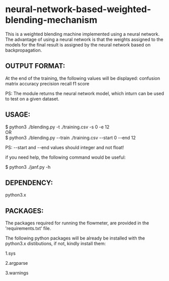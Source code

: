 # neural-network-based-weighted-blending-mechanism
This is a weighted blending machine implemented using a neural network. The advantage of using a neural network is that the weights assigned to the models for the final result is assigned by the neural network based on backpropagation.

OUTPUT FORMAT:
--------------
At the end of the training, the following values will be displayed:
confusion matrix
accuracy
precision
recall
f1 score

PS: The module returns the neural network model, which inturn can be used to test on a given dataset.

USAGE:
------
$ python3 ./blending.py -t ./training.csv -s 0 -e 12   
OR    
$ python3 ./blending.py --train ./training.csv --start 0 --end 12

PS: --start and --end values should integer and not float!

if you need help, the following command would be useful:

$ python3 ./janf.py -h

DEPENDENCY:
-----------
python3.x

PACKAGES:
---------
The packages required for running the flowmeter, are provided in the 'requirements.txt' file.

The following python packages will be already be installed with the python3.x distibutions, if not, kindly install them:

1.sys

2.argparse

3.warnings
